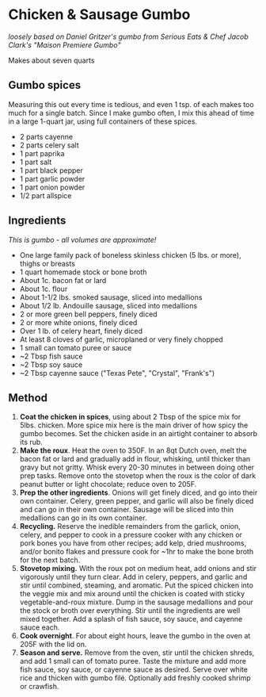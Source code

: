 # Chicken & Sausage Gumbo 
_loosely based on Daniel Gritzer's gumbo from Serious Eats & Chef Jacob Clark's "Maison Premiere Gumbo"_  

Makes about seven quarts 

## Gumbo spices 

 Measuring this out every time is tedious, and even 1 tsp. of each makes too much for a single batch. Since I make gumbo often, I mix this ahead of time in a large 1-quart jar, using full containers of these spices.

- 2 parts cayenne
- 2 parts celery salt
- 1 part paprika
- 1 part salt
- 1 part black pepper
- 1 part garlic powder
- 1 part onion powder
- 1/2 part allspice

## Ingredients 
_This is gumbo - all volumes are approximate!_

- One large family pack of boneless skinless chicken (5 lbs. or more), thighs or breasts 
- 1 quart homemade stock or bone broth 
- About 1c. bacon fat or lard
- About 1c. flour
- About 1-1/2 lbs. smoked sausage, sliced into medallions 
- About 1/2 lb. Andouille sausage, sliced into medallions
- 2 or more green bell peppers, finely diced 
- 2 or more white onions, finely diced
- Over 1 lb. of celery heart, finely diced
- At least 8 cloves of garlic, microplaned or very finely chopped 
- 1 small can tomato puree or sauce
- ~2 Tbsp fish sauce
- ~2 Tbsp soy sauce
- ~2 Tbsp cayenne sauce ("Texas Pete", "Crystal", "Frank's")  

## Method 

1. **Coat the chicken in spices**, using about 2 Tbsp of the spice mix for 5lbs. chicken. More spice mix here is the main driver of how spicy the gumbo becomes. Set the chicken aside in an airtight container to absorb its rub.
2. **Make the roux**. Heat the oven to 350F. In an 8qt Dutch oven, melt the bacon fat or lard and gradually add in flour, whisking, until thicker than gravy but not gritty. Whisk every 20-30 minutes in between doing other prep tasks. Remove onto the stovetop when the roux is the color of dark peanut butter or light chocolate; reduce oven to 205F.
3. **Prep the other ingredients**. Onions will get finely diced, and go into their own container. Celery, green pepper, and garlic will also be finely diced and can go in their own container. Sausage will be sliced into thin medallions can go in its own container. 
4. **Recycling.** Reserve the inedible remainders from the garlick, onion, celery, and pepper to cook in a pressure cooker with any chicken or pork bones you have from other recipes; add kelp, dried mushrooms, and/or bonito flakes and pressure cook for ~1hr to make the bone broth for the next batch. 
5. **Stovetop mixing.** With the roux pot on medium heat, add onions and stir vigorously until they turn clear. Add in celery, peppers, and garlic and stir until combined, steaming, and aromatic. Put the spiced chicken into the veggie mix and mix around until the chicken is coated with sticky vegetable-and-roux mixture. Dump in the sausage medallions and pour the stock or broth over everything. Stir until the ingredients are well mixed together. Add a splash of fish sauce, soy sauce, and cayenne sauce each. 
6. **Cook overnight**. For about eight hours, leave the gumbo in the oven at 205F with the lid on.
7. **Season and serve.** Remove from the oven, stir until the chicken shreds, and add 1 small can of tomato puree. Taste the mixture and add more fish sauce, soy sauce, or cayenne sauce as desired. Serve over white rice and thicken with gumbo filé. Optionally add freshly cooked shrimp or crawfish.
